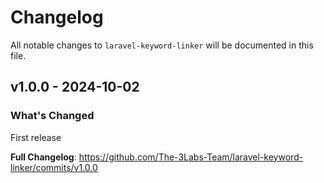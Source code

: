 # Changelog

All notable changes to `laravel-keyword-linker` will be documented in this file.

## v1.0.0 - 2024-10-02

### What's Changed

First release

**Full Changelog**: https://github.com/The-3Labs-Team/laravel-keyword-linker/commits/v1.0.0
